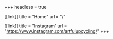 +++
headless = true

[[link]]
title = "Home"
url = "/"

[[link]]
title = "Instagram"
url = "https://www.instagram.com/artfulupcycling/"
+++
